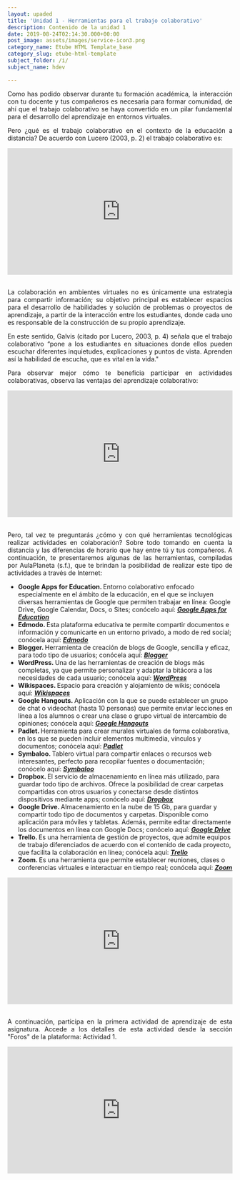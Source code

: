 ```yaml
---
layout: upaded
title: 'Unidad 1 - Herramientas para el trabajo colaborativo'
description: Contenido de la unidad 1
date: 2019-08-24T02:14:30.000+00:00
post_image: assets/images/service-icon3.png
category_name: Etube HTML Template_base
category_slug: etube-html-template
subject_folder: /i/
subject_name: hdev

---
```

<p align="justify">Como has podido observar durante tu formación académica, la interacción con tu docente y tus compañeros es necesaria para formar comunidad, de ahí que el trabajo colaborativo se haya convertido en un pilar fundamental para el desarrollo del aprendizaje en entornos virtuales. </p>
<p align="justify">Pero ¿qué es el trabajo colaborativo en el contexto de la educación a distancia? De acuerdo con Lucero (2003, p. 2) el trabajo colaborativo es: </p>
<div style="width: 100%;"><div style="position: relative; padding-bottom: 56.25%; padding-top: 0; height: 0;"><iframe frameborder="0" width="1200px" height="675px" style="position: absolute; top: 0; left: 0; width: 100%; height: 100%;" src="https://view.genial.ly/5daf4a1b354ccc0fce74e4f6" type="text/html" allowscriptaccess="always" allowfullscreen="true" scrolling="yes" allownetworking="all"></iframe> </div> </div>
<br>
<p align="justify">La colaboración en ambientes virtuales no es únicamente una estrategia para compartir información; su objetivo principal es establecer espacios para el desarrollo de habilidades y solución de problemas o proyectos de aprendizaje, a partir de la interacción entre los estudiantes, donde cada uno es responsable de la construcción de su propio aprendizaje. </p>
<p align="justify">En este sentido, Galvis (citado por Lucero, 2003, p. 4) señala que el trabajo colaborativo “pone a los estudiantes en situaciones donde ellos pueden escuchar diferentes inquietudes, explicaciones y puntos de vista. Aprenden así la habilidad de escucha, que es vital en la vida."</p>
<p align="justify">Para observar mejor cómo te beneficia participar en actividades colaborativas, observa las ventajas del aprendizaje colaborativo:</p>
<div style="width: 100%;"><div style="position: relative; padding-bottom: 56.25%; padding-top: 0; height: 0;"><iframe frameborder="0" width="1200px" height="675px" style="position: absolute; top: 0; left: 0; width: 100%; height: 100%;" src="https://view.genial.ly/5daf5a171915c80fc8c46ad2" type="text/html" allowscriptaccess="always" allowfullscreen="true" scrolling="yes" allownetworking="all"></iframe> </div> </div>
<br>
<p align="justify">Pero, tal vez te preguntarás ¿cómo y con qué herramientas tecnológicas realizar actividades en colaboración? Sobre todo tomando en cuenta la distancia y las diferencias de horario que hay entre tú y tus compañeros. A continuación, te presentaremos algunas de las herramientas, compiladas por AulaPlaneta (s.f.), que te brindan la posibilidad de realizar este tipo de actividades a través de Internet: </p>
<ul class="unorder-list">
    <li><b>Google Apps for Education. </b>Entorno colaborativo enfocado especialmente en el ámbito de la educación, en el que se incluyen diversas herramientas de Google que permiten trabajar en línea: Google Drive, Google Calendar, Docs, o Sites; conócelo aquí: <a href="https://edu.google.com/products/gsuite-for-education/?modal_active=none" target="_blank"> <i><u><b>Google Apps for Education</b></u></i></a></li>  
    <li><b>Edmodo. </b>Esta plataforma educativa te permite compartir documentos e información y comunicarte en un entorno privado, a modo de red social; conócela aquí: <a href="https://www.edmodo.com/?language=es" target="_blank"><i><u><b>Edmodo</b></u></i></a> </li>
    <li><b>Blogger. </b>Herramienta de creación de blogs de Google, sencilla y eficaz, para todo tipo de usuarios; conócela aquí: <a href="https://www.blogger.com/home" target="_blank"><i><u><b>Blogger</b></u></i></a> </li>
    <li><b>WordPress. </b>Una de las herramientas de creación de blogs más completas, ya que permite personalizar y adaptar la bitácora a las necesidades de cada usuario; conócela aquí: <a href="https://es.wordpress.com/" target="_blank"><i><u><b>WordPress</b></u></i></a> </li>
    <li><b>Wikispaces. </b>Espacio para creación y alojamiento de wikis; conócela aquí: <a href="https://www.wikispaces.com/" target="_blank"><i><u><b>Wikispaces</b></u></i></a> </li>
    <li><b>Google Hangouts. </b>Aplicación con la que se puede establecer un grupo de chat o videochat (hasta 10 personas) que permite enviar lecciones en línea a los alumnos o crear una clase o grupo virtual de intercambio de opiniones; conócela aquí: <a href="https://plus.google.com/hangouts" target="_blank"><i><u><b>Google Hangouts</b></u></i></a></li>
    <li><b>Padlet. </b>Herramienta para crear murales virtuales de forma colaborativa, en los que se pueden incluir elementos multimedia, vínculos y documentos; conócela aquí: <a href="https://es.padlet.com/" target="_blank"><i><u><b>Padlet</b></u></i></a> </li>
    <li><b>Symbaloo. </b>Tablero virtual para compartir enlaces o recursos web interesantes, perfecto para recopilar fuentes o documentación; conócelo aquí: <a href="https://www.symbaloo.com/home/mix/13eOcLjTaQ" target="_blank"><i><u><b>Symbaloo</b></u></i></a> </li>
    <li><b>Dropbox. </b>El servicio de almacenamiento en línea más utilizado, para guardar todo tipo de archivos. Ofrece la posibilidad de crear carpetas compartidas con otros usuarios y conectarse desde distintos dispositivos mediante apps; conócelo aquí:  <a href="https://www.dropbox.com/" target="_blank"><i><u><b>Dropbox</b></u></i></a> </li>
    <li><b>Google Drive. </b>Almacenamiento en la nube de 15 Gb, para guardar y compartir todo tipo de documentos y carpetas. Disponible como aplicación para móviles y tabletas. Además, permite editar directamente los documentos en línea con Google Docs; conócelo aquí: <a href="https://www.google.com/intl/es_es/drive/" target="_blank"><i><u><b>Google Drive</b></u></i></a></li>
    <li><b>Trello. </b>Es una herramienta de gestión de proyectos, que admite equipos de trabajo diferenciados de acuerdo con el contenido de cada proyecto, que facilita la colaboración en línea; conócela aquí: <a href="https://trello.com/es/login" target="_blank"><i><u><b>Trello</b></u></i></a>  </li>
    <li><b>Zoom. </b>Es una herramienta que permite establecer reuniones, clases o conferencias virtuales e interactuar en tiempo real; conócela aquí: <a href="https://zoom.us/es-es/meetings.html" target="_blank"><i><u><b>Zoom</b></u></i></a> </li>
</ul>
<p align="justify"¿Has utilizado alguna de estas herramientas? </p>
<div style="width: 100%;"><div style="position: relative; padding-bottom: 56.25%; padding-top: 0; height: 0;"><iframe frameborder="0" width="1200px" height="675px" style="position: absolute; top: 0; left: 0; width: 100%; height: 100%;" src="https://view.genial.ly/5daf680f748aa30fa8e3119c" type="text/html" allowscriptaccess="always" allowfullscreen="true" scrolling="yes" allownetworking="all"></iframe> </div> </div>
<br>
<p align="justify">A continuación, participa en la primera actividad de aprendizaje de esta asignatura.  Accede a los detalles de esta actividad desde la sección "Foros" de la plataforma: Actividad 1.</p>
<div style="width: 100%;"><div style="position: relative; padding-bottom: 56.25%; padding-top: 0; height: 0;"><iframe frameborder="0" width="1200px" height="675px" style="position: absolute; top: 0; left: 0; width: 100%; height: 100%;" src="https://view.genial.ly/5daf73ef2ebb7a0fc816c6ae" type="text/html" allowscriptaccess="always" allowfullscreen="true" scrolling="yes" allownetworking="all"></iframe> </div> </div>